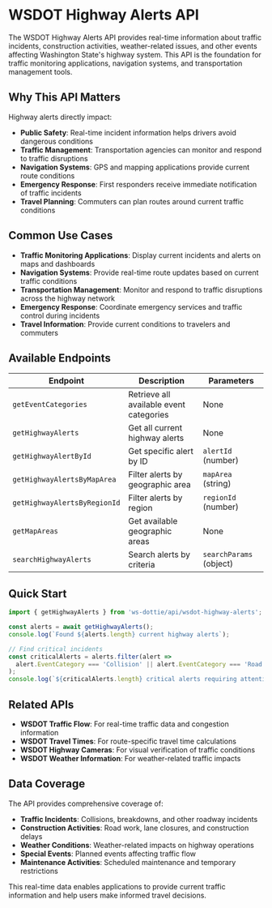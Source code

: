 # WSDOT Highway Alerts API

The WSDOT Highway Alerts API provides real-time information about traffic incidents, construction activities, weather-related issues, and other events affecting Washington State's highway system. This API is the foundation for traffic monitoring applications, navigation systems, and transportation management tools.

## Why This API Matters

Highway alerts directly impact:
- **Public Safety**: Real-time incident information helps drivers avoid dangerous conditions
- **Traffic Management**: Transportation agencies can monitor and respond to traffic disruptions
- **Navigation Systems**: GPS and mapping applications provide current route conditions
- **Emergency Response**: First responders receive immediate notification of traffic incidents
- **Travel Planning**: Commuters can plan routes around current traffic conditions

## Common Use Cases
- **Traffic Monitoring Applications**: Display current incidents and alerts on maps and dashboards
- **Navigation Systems**: Provide real-time route updates based on current traffic conditions
- **Transportation Management**: Monitor and respond to traffic disruptions across the highway network
- **Emergency Response**: Coordinate emergency services and traffic control during incidents
- **Travel Information**: Provide current conditions to travelers and commuters

## Available Endpoints
| Endpoint | Description | Parameters |
|----------|-------------|------------|
| `getEventCategories` | Retrieve all available event categories | None |
| `getHighwayAlerts` | Get all current highway alerts | None |
| `getHighwayAlertById` | Get specific alert by ID | `alertId` (number) |
| `getHighwayAlertsByMapArea` | Filter alerts by geographic area | `mapArea` (string) |
| `getHighwayAlertsByRegionId` | Filter alerts by region | `regionId` (number) |
| `getMapAreas` | Get available geographic areas | None |
| `searchHighwayAlerts` | Search alerts by criteria | `searchParams` (object) |

## Quick Start
```typescript
import { getHighwayAlerts } from 'ws-dottie/api/wsdot-highway-alerts';

const alerts = await getHighwayAlerts();
console.log(`Found ${alerts.length} current highway alerts`);

// Find critical incidents
const criticalAlerts = alerts.filter(alert => 
  alert.EventCategory === 'Collision' || alert.EventCategory === 'Road Closure'
);
console.log(`${criticalAlerts.length} critical alerts requiring attention`);
```

## Related APIs
- **WSDOT Traffic Flow**: For real-time traffic data and congestion information
- **WSDOT Travel Times**: For route-specific travel time calculations
- **WSDOT Highway Cameras**: For visual verification of traffic conditions
- **WSDOT Weather Information**: For weather-related traffic impacts

## Data Coverage
The API provides comprehensive coverage of:
- **Traffic Incidents**: Collisions, breakdowns, and other roadway incidents
- **Construction Activities**: Road work, lane closures, and construction delays
- **Weather Conditions**: Weather-related impacts on highway operations
- **Special Events**: Planned events affecting traffic flow
- **Maintenance Activities**: Scheduled maintenance and temporary restrictions

This real-time data enables applications to provide current traffic information and help users make informed travel decisions.
